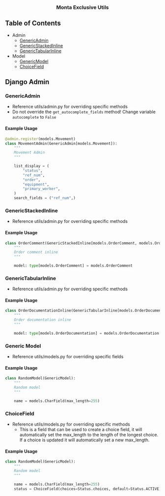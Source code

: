 <h3 align="center">Monta Exclusive Utils</h3>

## Table of Contents

- Admin
    - [GenericAdmin](#GenericAdmin)
    - [GenericStackedInline](#GenericStackedInline)
    - [GenericTabularInline](#GenericTabularInline)
- Model
    - [GenericModel](#GenericModel)
    - [ChoiceField](#ChoiceField)

## Django Admin

### GenericAdmin <a name="GenericAdmin"></a>

* Reference utils/admin.py for overriding specific methods
* Do not override the `get_autocomplete_fields` method! Change variable `autocomplete` to `False`

#### Example Usage

```python
@admin.register(models.Movement)
class MovementAdmin(GenericAdmin[models.Movement]):
    """
    Movement Admin
    """

    list_display = (
        "status",
        "ref_num",
        "order",
        "equipment",
        "primary_worker",
    )
    search_fields = ("ref_num",) 
```

### GenericStackedInline <a name="GenericStackedInline"></a>

* Reference utils/admin.py for overriding specific methods

#### Example Usage

```python
class OrderComment(GenericStackedInline[models.OrderComment, models.Order]):
    """
    Order comment inline
    """

    model: type[models.OrderComment] = models.OrderComment
```

### GenericTabularInline <a name="GenericTabularInline"></a>

* Reference utils/admin.py for overriding specific methods

#### Example Usage

```python
class OrderDocumentationInline(GenericTabularInline[models.OrderDocumentation, models.Order]):
    """
    Order documentation inline
    """

    model: type[models.OrderDocumentation] = models.OrderDocumentation

```

### Generic Model <a name="GenericModel"></a>

* Reference utils/models.py for overriding specific fields

#### Example Usage

```python
class RandomModel(GenericModel):
    """
    Random model
    """

    name = models.CharField(max_length=255)
```

### ChoiceField <a name="ChoiceField"></a>

* Reference utils/models.py for overriding specific methods
    * This is a field that can be used to create a choice field, it will automatically set the max_length
      to the length of the longest choice. If a choice is updated it will automatically set a new max_length.

#### Example Usage

```python
class RandomModel(GenericModel):
    """
    Random model
    """

    name = models.CharField(max_length=255)
    status = ChoiceField(choices=Status.choices, default=Status.ACTIVE)
```